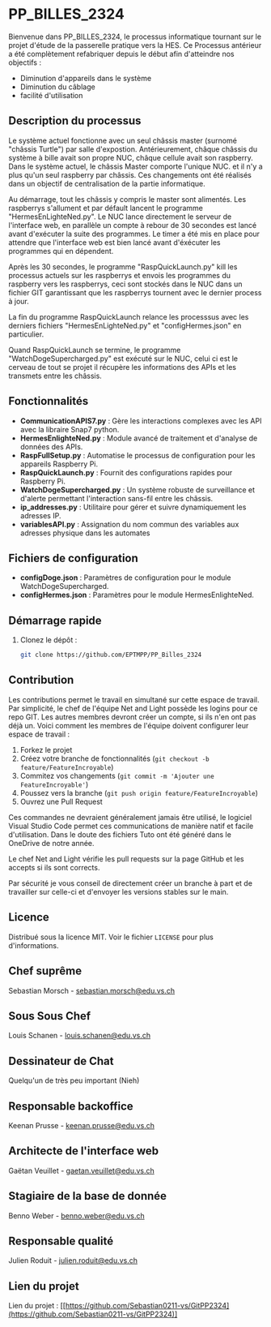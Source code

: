 # PP_BILLES_2324

Bienvenue dans PP_BILLES_2324, le processus informatique tournant sur le projet d'étude de la passerelle pratique vers la HES. Ce Processus antérieur a été complètement refabriquer depuis le début afin d'atteindre nos objectifs : 

- Diminution d'appareils dans le système
- Diminution du câblage
- facilité d'utilisation

## Description du processus 

Le système actuel fonctionne avec un seul châssis master (surnomé "châssis Turtle") par salle d'expostion. Antérieurement, châque châssis du système à bille avait son propre NUC, châque cellule avait son raspberry. Dans le système actuel, le châssis Master comporte l'unique NUC. et il n'y a plus qu'un seul raspberry par châssis. Ces changements ont été réalisés dans un objectif de centralisation de la partie informatique. 

Au démarrage, tout les châssis y compris le master sont alimentés. Les raspberrys s'allument et par défault lancent le programme "HermesEnLighteNed.py". Le NUC lance directement le serveur de l'interface web, en parallèle un compte à rebour de 30 secondes est lancé avant d'exécuter la suite des programmes. Le timer a été mis en place pour attendre que l'interface web est bien lancé avant d'éxécuter les programmes qui en dépendent. 

Après les 30 secondes, le programme "RaspQuickLaunch.py" kill les processus actuels sur les raspberrys et envois les programmes du raspberry vers les raspberrys, ceci sont stockés dans le NUC dans un fichier GIT garantissant que les raspberrys tournent avec le dernier process à jour. 

La fin du programme RaspQuickLaunch relance les processsus avec les derniers fichiers "HermesEnLighteNed.py" et "configHermes.json" en particulier. 

Quand RaspQuickLaunch se termine, le programme "WatchDogeSupercharged.py" est exécuté sur le NUC, celui ci est le cerveau de tout se projet il récupère les informations des APIs et les transmets entre les châssis.


## Fonctionnalités

- **CommunicationAPIS7.py** : Gère les interactions complexes avec les API avec la libraire Snap7 python.
- **HermesEnlighteNed.py** : Module avancé de traitement et d'analyse de données des APIs.
- **RaspFullSetup.py** : Automatise le processus de configuration pour les appareils Raspberry Pi.
- **RaspQuickLaunch.py** : Fournit des configurations rapides pour Raspberry Pi.
- **WatchDogeSupercharged.py** : Un système robuste de surveillance et d'alerte permettant l'interaction sans-fil entre les châssis.
- **ip_addresses.py** : Utilitaire pour gérer et suivre dynamiquement les adresses IP.
- **variablesAPI.py** :  Assignation du nom commun des variables aux adresses physique dans les automates

## Fichiers de configuration

- **configDoge.json** : Paramètres de configuration pour le module WatchDogeSupercharged.
- **configHermes.json** : Paramètres pour le module HermesEnlighteNed.

## Démarrage rapide

1. Clonez le dépôt :

   ```bash
   git clone https://github.com/EPTMPP/PP_Billes_2324
   ```

## Contribution

Les contributions permet le travail en simultané sur cette espace de travail. Par simplicité, le chef de l'équipe Net and Light possède les logins pour ce repo GIT. Les autres membres devront créer un compte, si ils n'en ont pas déjà un. Voici comment les membres de l'équipe doivent configurer leur espace de travail :

1. Forkez le projet
2. Créez votre branche de fonctionnalités (`git checkout -b feature/FeatureIncroyable`)
3. Commitez vos changements (`git commit -m 'Ajouter une FeatureIncroyable'`)
4. Poussez vers la branche (`git push origin feature/FeatureIncroyable`)
5. Ouvrez une Pull Request

Ces commandes ne devraient généralement jamais être utilisé, le logiciel Visual Studio Code permet ces communications de manière natif et facile d'utilisation. Dans le doute des fichiers Tuto ont été généré dans le OneDrive de notre année.

Le chef Net and Light vérifie les pull requests sur la page GitHub et les accepts si ils sont corrects. 

Par sécurité je vous conseil de directement créer un branche à part et de travailler sur celle-ci et d'envoyer les versions stables sur le main.


## Licence

Distribué sous la licence MIT. Voir le fichier `LICENSE` pour plus d'informations.

## Chef suprême

Sebastian Morsch - sebastian.morsch@edu.vs.ch

## Sous Sous Chef

Louis Schanen - louis.schanen@edu.vs.ch

## Dessinateur de Chat

Quelqu'un de très peu important (Nieh)

## Responsable backoffice

Keenan Prusse - keenan.prusse@edu.vs.ch

## Architecte de l'interface web

Gaëtan Veuillet - gaetan.veuillet@edu.vs.ch

## Stagiaire de la base de donnée

Benno Weber - benno.weber@edu.vs.ch

## Responsable qualité

Julien Roduit - julien.roduit@edu.vs.ch

## Lien du projet

Lien du projet : [[https://github.com/Sebastian0211-vs/GitPP2324](https://github.com/Sebastian0211-vs/GitPP2324)]
